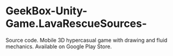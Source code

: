 # GeekBox-Unity-Game.LavaRescueSources-
Source code. Mobile 3D hypercasual game with drawing and fluid mechanics. Available on Google Play Store.
